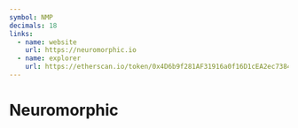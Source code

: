 ```yaml
---
symbol: NMP
decimals: 18
links:
  - name: website
    url: https://neuromorphic.io
  - name: explorer
    url: https://etherscan.io/token/0x4D6b9f281AF31916a0f16D1cEA2ec7384851EAAb
---
```


# Neuromorphic
